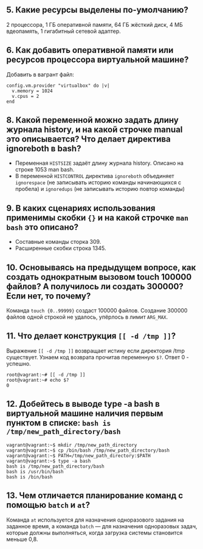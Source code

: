 ## 5. Какие ресурсы выделены по-умолчанию?

2 процессора, 1 ГБ оперативной памяти, 64 ГБ жёсткий диск, 4 МБ вдеопамять, 1 гигабитный сетевой адаптер.
## 6. Как добавить оперативной памяти или ресурсов процессора виртуальной машине?

Добавить в вагрант файл:
```
config.vm.provider "virtualbox" do |v|
  v.memory = 1024
  v.cpus = 2
end
```
## 8. Какой переменной можно задать длину журнала history, и на какой строчке manual это описывается? Что делает директива ignoreboth в bash?

- Переменная `HISTSIZE` задаёт длину журнала history. Описано на строке 1053 man bash.
- В переменной `HISTCONTROL` директива `ignoreboth` объединяет `ignorespace` (не записывать историю команды начинающихся с пробела) и `ignoredups` (не записывать историю повтор команды)

## 9. В каких сценариях использования применимы скобки `{}` и на какой строчке `man bash` это описано?

- Составные команды сторка 309.
- Расширенные скобки строка 1345.
## 10. Основываясь на предыдущем вопросе, как создать однократным вызовом touch 100000 файлов? А получилось ли создать 300000? Если нет, то почему?

Команда `touch {0..99999}` создаст 100000 файлов. Создание 300000 файлов одной строкой не удалось, упёрлось в лимит `ARG_MAX`.
## 11. Что делает конструкция `[[ -d /tmp ]]`?

Выражение `[[ -d /tmp ]]` возвращает истину если директория /tmp существует.
Узнаем код возврата прочитав переменную `$?`. Ответ 0 - успешно.
```
root@vagrant:~# [[ -d /tmp ]]
root@vagrant:~# echo $?
0
```

## 12. Добейтесь в выводе type -a bash в виртуальной машине наличия первым пунктом в списке: `bash is /tmp/new_path_directory/bash`
```
vagrant@vagrant:~$ mkdir /tmp/new_path_directory
vagrant@vagrant:~$ cp /bin/bash /tmp/new_path_directory/bash
vagrant@vagrant:~$ PATH=/tmp/new_path_directory:$PATH
vagrant@vagrant:~$ type -a bash
bash is /tmp/new_path_directory/bash
bash is /usr/bin/bash
bash is /bin/bash
```
## 13. Чем отличается планирование команд с помощью `batch` и `at`?

Команда `at` используется для назначения одноразового задания на заданное время, а команда `batch` — для назначения одноразовых задач, которые должны выполняться, когда загрузка системы становится меньше 0,8.